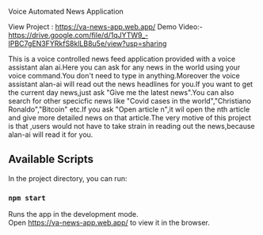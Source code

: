Voice Automated News Application
 
View Project : https://va-news-app.web.app/
Demo Video:- https://drive.google.com/file/d/1qJYTW9_-IPBC7gEN3FYRkfS8klLB8u5e/view?usp=sharing

This is a voice controlled news feed application provided with a voice assistant alan ai.Here you can ask for any news in the world using your voice command.You don't need to type in anything.Moreover the voice assistant alan-ai will read out the news headlines for you.If you want to get the current day news,just ask "Give me the latest news".You can also search for other specicfic news like "Covid cases in the world","Christiano Ronaldo","Bitcoin" etc.If you ask "Open article n",it wil open the nth article and give more detailed news on that article.The very motive of this project is that ,users would not have to take strain in reading out the news,because alan-ai will read it for you.
## Available Scripts

In the project directory, you can run:

### `npm start`

Runs the app in the development mode.<br />
Open https://va-news-app.web.app/ to view it in the browser.



